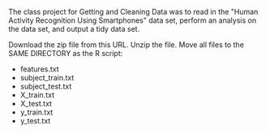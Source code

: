 The class project for Getting and Cleaning Data was to read in the "Human Activity Recognition Using Smartphones" data set, perform an analysis on the data set, and output a tidy data set.

Download the zip file from this URL.
Unzip the file.
Move all files to the SAME DIRECTORY as the R script:
- features.txt
- subject_train.txt
- subject_test.txt
- X_train.txt
- X_test.txt
- y_train.txt
- y_test.txt
